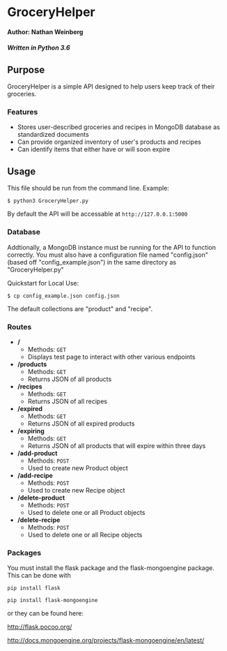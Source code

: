 # GroceryHelper
#### Author: Nathan Weinberg
##### Written in Python 3.6

## Purpose
GroceryHelper is a simple API designed to help users keep track of their groceries.

### Features

- Stores user-described groceries and recipes in MongoDB database as standardized documents
- Can provide organized inventory of user's products and recipes
- Can identify items that either have or will soon expire

## Usage
This file should be run from the command line. Example:

`$ python3 GroceryHelper.py`

By default the API will be accessable at `http://127.0.0.1:5000`

### Database
Addtionally, a MongoDB instance must be running for the API to function correctly. You must also have a configuration file named "config.json" (based off "config_example.json") in the same directory as "GroceryHelper.py"

Quickstart for Local Use:

`$ cp config_example.json config.json`

The default collections are "product" and "recipe".

### Routes

- **/**
	- Methods: `GET`
	- Displays test page to interact with other various endpoints
- **/products**
	- Methods: `GET`
	- Returns JSON of all products
- **/recipes**
	- Methods: `GET`
	- Returns JSON of all recipes
- **/expired**
	- Methods: `GET`
	- Returns JSON of all expired products
- **/expiring**
	- Methods: `GET`
	- Returns JSON of all products that will expire within three days
- **/add-product**
	- Methods: `POST`
	- Used to create new Product object
- **/add-recipe**
	- Methods: `POST`
	- Used to create new Recipe object
- **/delete-product**
	- Methods: `POST`
	- Used to delete one or all Product objects
- **/delete-recipe**
	- Methods: `POST`
	- Used to delete one or all Recipe objects

### Packages
You must install the flask package and the flask-mongoengine package. This can be done with

`pip install flask`

`pip install flask-mongoengine`

or they can be found here:

http://flask.pocoo.org/

http://docs.mongoengine.org/projects/flask-mongoengine/en/latest/
